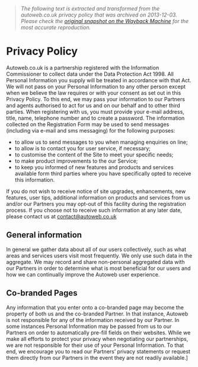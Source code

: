 > *The following text is extracted and transformed from the autoweb.co.uk privacy policy that was archived on 2013-12-03. Please check the [original snapshot on the Wayback Machine](https://web.archive.org/web/20131203074719id_/http%3A//www.autoweb.co.uk/privacy) for the most accurate reproduction.*

# Privacy Policy

Autoweb.co.uk is a partnership registered with the Information Commissioner to collect data under the Data Protection Act 1998. All Personal Information you supply will be treated in accordance with that Act. We will not pass on your Personal Information to any other person except when we believe the law requires or with your consent as set out in this Privacy Policy. To this end, we may pass your information to our Partners and agents authorised to act for us and on our behalf and to other third parties. When registering with us, you must provide your e-mail address, title, name, telephone number and to create a password. The information collected on the Registration Form may be used to send messages (including via e-mail and sms messaging) for the following purposes:

  * to allow us to send messages to you when managing enquiries on line;
  * to allow is to contact you for user service, if necessary;
  * to customise the content of the Site to meet your specific needs;
  * to make product improvements to the our Service;
  * to keep you informed of new features and products and services available form third parties where you have specifically opted to receive this information.



If you do not wish to receive notice of site upgrades, enhancements, new features, user tips, additional information on products and services from us and/or our Partners you may opt-out of this facility during the registration process. If you choose not to receive such information at any later date, please contact us at [contact@autoweb.co.uk](mailto:contact@autoweb.co.uk)

## General information

In general we gather data about all of our users collectively, such as what areas and services users visit most frequently. We only use such data in the aggregate. We may record and share non-personal aggregated data with our Partners in order to determine what is most beneficial for our users and how we can continually improve the Autoweb user experience.

## Co-branded Pages

Any information that you enter onto a co-branded page may become the property of both us and the co-branded Partner. In that instance, Autoweb is not responsible for any of the information received by our Partner. In some instances Personal Information may be passed from us to our Partners on order to automatically pre-fill fields on their websites. While we make all efforts to protect your privacy when negotiating our partnerships, we are not responsible for their use of your Personal Information. To that end, we encourage you to read our Partners’ privacy statements or request them directly from our Partners in the event they are not readily available.]
